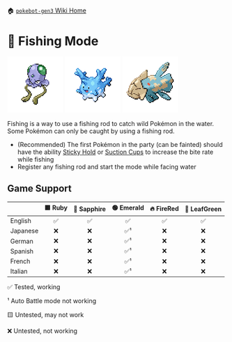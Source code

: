🏠 [`pokebot-gen3` Wiki Home](../Readme.md)

# 🎣 Fishing Mode

![](../../sprites/pokemon/shiny/Tentacool.png)
![](../..//sprites/pokemon/shiny/Corsola.png)
![](../..//sprites/pokemon/shiny/Relicanth.png)

Fishing is a way to use a fishing rod to catch wild Pokémon in the water. Some Pokémon can only be caught by using a fishing rod.

- (Recommended) The first Pokémon in the party (can be fainted) should have the ability [Sticky Hold](https://bulbapedia.bulbagarden.net/wiki/Sticky_Hold_(Ability)) or [Suction Cups](https://bulbapedia.bulbagarden.net/wiki/Suction_Cups_(Ability)) to increase the bite rate while fishing
- Register any fishing rod and start the mode while facing water

## Game Support
|          | 🟥 Ruby | 🔷 Sapphire | 🟢 Emerald | 🔥 FireRed | 🌿 LeafGreen |
|:---------|:-------:|:-----------:|:----------:|:----------:|:------------:|
| English  |    ✅    |      ✅      |     ✅      |     ✅      |      ✅       |
| Japanese |    ❌    |      ❌      |     ✅¹      |     ❌      |      ❌       |
| German   |    ❌    |      ❌      |     ✅¹      |     ❌      |      ❌       |
| Spanish  |    ❌    |      ❌      |     ✅¹      |     ❌      |      ❌       |
| French   |    ❌    |      ❌      |     ✅¹      |     ❌      |      ❌       |
| Italian  |    ❌    |      ❌      |     ✅¹      |     ❌      |      ❌       |

✅ Tested, working

¹ Auto Battle mode not working

🟨 Untested, may not work

❌ Untested, not working